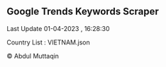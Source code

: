 

## Google Trends Keywords Scraper 
 
Last Update 01-04-2023 , 16:28:30

Country List :
VIETNAM.json



© Abdul Muttaqin 
